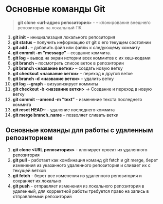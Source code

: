 # Основные команды Git

> **git clone <url-адрес репозитория>** - – клонирование внешнего репозитория на локальный ПК
1. **git init** – инициализация локального репозитория
2. **git status** – получить информацию от git о его текущем состоянии
3. **git add .** – добавить файл или файлы к следующему коммиту
4. **git commit -m “message”** – создание коммита.
5. **git log** – вывод на экран истории всех коммитов с их хеш-кодами
6. **git branch** – посмотреть список веток в репозитории
7. **git branch <название ветки>** – создать новую ветку
8. **git checkout <название ветки>** – переход к другой ветке
9. **git branch -d <название ветки>** – удалить ветку
10. **git log --graph** - визуализирует коммиты
11. **git checkout -b <название ветки>** -> Создание и переход в новую ветку
12. **git commit --amend -m “text”** - изменение текста последнего коммита
13. **git reset HEAD~** - удаление последнего коммита
14. **git merge branch_name** - позволяет сливать ветки


## Основные команды для работы с удаленным репозиторием

1. **git clone <URL репозитория>** - клонирует проект из удаленного репозитория
2. **git pull** - работает как комбинация команд git fetch и git merge, берет изменения из указанного удаленного репозитория и сливает их с текущей веткой
3.  **git fetch** - берет все изменения из удаленного репозитория и сохраняет их локально
4. **git push** - отправляет изменения из локального репозитория в удаленный, для корректной работы требуется право на запись в отправляемый репозиторий